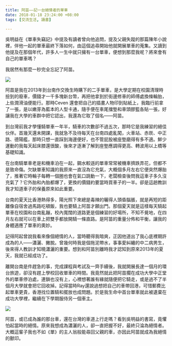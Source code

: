 ```yaml
---
title: 阿苗——記一台絕情者的單車
date: 2018-01-18 23:24:00 +08:00
tags: [交流生活, 讀書]

---
```


  
  
吳明益在《單車失竊記》中提及有讀者曾向他追問，提及父親失蹤的那篇陳年小說裡，伴他一起的單車最終下落如何，由這個追尋開始他就開展單車的蒐集。又讀到他提及在那個年代，許多人一生中就只擁有一台單車，便想到那麼我呢？將來會有自己的單車嗎？

  
我居然有那麼一秒完全忘記了阿苗。

  
[![](https://1.bp.blogspot.com/-XAqhawCLxXw/WmC79kMPqzI/AAAAAAAAF5U/rzv4kl_MNisQuVcYZvcaK0uVdtFNKbVIwCLcBGAs/s400/IMG-20130218-WA0008.jpg)](https://1.bp.blogspot.com/-XAqhawCLxXw/WmC79kMPqzI/AAAAAAAAF5U/rzv4kl%5FMNisQuVcYZvcaK0uVdtFNKbVIwCLcBGAs/s1600/IMG-20130218-WA0008.jpg)

阿苗是我在2013年到台南作交換生時購下的二手單車，是大學定期在校園清理時撿到的廢車，價錢才一千多塊新台幣，再把他拿到於街邊修車的師傅處換條輪胎，上些潤滑油便能行。那時Ceven 還會把自己的插畫人物印到貼紙上，我臨行前拿了一張，是以嫩芽為藍本的人型卡通，隨手便在車尾擋墊和車頭膠籃各貼一張，好讓我在大學的車群中把它認出，我還為它取了個名——阿苗。

  
到台灣前我才學懂騎單車一年半，騎車的次數卻不過五次，那時它是我練習的絕佳伙伴。首幾天還未開課，我就急不及待每天在台南四處亂闖，火車站、赤崁、中正路、德陽艦，那時只想一直踩到海邊便好，也不管屁股被座墊磨得有多不適。鮮少運動的我每天起床膝還很酸，後來才逐漸了解到座墊應調得更高、轉波用以上橋等基礎知識。

  
在台南騎單車老是和機車泊在一起，鋼水較遜的單車常常被機車擠跌弄花，但都不是致命傷。欠缺單車知識的我原來一直沒為它充氣，大概個多月左右它便突然爆胎了，推著它時輪子每轉一個圈也會在氣口跳動一下，老闆檢查後問我這車子多久沒充氣了？它外胎和內胎都爆了，更換的價錢約要當時買車子的一半。卻是這趟教訓我才知道車子的保養原來如此重要。

  
台南的夏天比香港熱得多，陽光照下來總是毒辣的曬得人頭昏腦脹，就是再短的距離像自宿舍過馬路吃頓飯，我也要騎上阿苗才願出門。那個夏天就是這樣每天騎起單車在校園和台南亂蹦，校內寬闊的道路更是個練習的好場所，不知不覺地，在四月左右就可以在車上把雙手都放開騎一條直路。是阿苗的重量分佈和平衡，讓我的身體適應了單車的奧妙。

  
記得阿起曾說我看來像個絕情的人，當時聽得我暗爽，正因他道出了我心底裡期許成為的人——瀟灑、撇脫。曾幾何時我是個拖泥帶水，事事愛糾纏的中二病男生，後來得人教訓才知曉瀟灑的重要。想到和阿苗別離時我才認知到原來2013年的夏天，我就已經成功了。

  
離開台南是件趕急的事，完成課程與考試及一齊手續後，我就開展長達一個月的環台旅遊，卻沒有趕上學校回收單車的時間。我竟然就此把阿苗擱在成功大學中正堂外的單車停泊處，連鎖也沒有上，心裡想著誰有緣就隨便把它騎走，或是過不了半個月大學就會把它回收掉。記得當時Ray還說過想把自己的車帶回港，可惜郵費比起單車更貴，香港找位置騎和擺放也成問題。於是我生命中首台單車就此被遺棄在成功大學裡，繼續在下學期服侍另一個車主。  
  
  
[![](https://4.bp.blogspot.com/-olYl1uIEP9E/WmC79m-4k0I/AAAAAAAAF5Y/Ds0jhe2sV6IXTSgh5MJgTBsIl1aSTgxVwCLcBGAs/s320/IMG-20130220-WA0008.jpg)](https://4.bp.blogspot.com/-olYl1uIEP9E/WmC79m-4k0I/AAAAAAAAF5Y/Ds0jhe2sV6IXTSgh5MJgTBsIl1aSTgxVwCLcBGAs/s1600/IMG-20130220-WA0008.jpg)

  
阿苗，或已成為誰的那台車，還在台灣的車道上行走嗎？看到吳明益的書寫，竟懼怕起當時的絕情。原來我想成為瀟灑的人，卻一直把握不好，最終只淪為絕情者。大概這輩子我也不如《單》的主人翁般能尋回父親的車，亦因此阿苗就成為我絕情的獸印。
  
  
